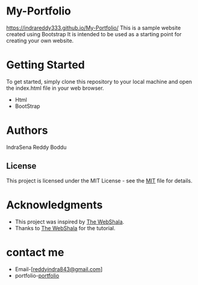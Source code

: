 # My-Portfolio
https://indrareddy333.github.io/My-Portfolio/
This is a sample website created using Bootstrap  It is intended to be used as a starting point for creating your own website.

# Getting Started
To get started, simply clone this repository to your local machine and open the index.html file in your web browser.
- Html
- BootStrap
# Authors
IndraSena Reddy Boddu
## License
This project is licensed under the MIT License - see the [MIT](https://github.com/indrareddy333/indrareddy333.github.io/blob/master/LICENSE/) file for details.

# Acknowledgments
- This project was inspired by [The WebShala](https://youtu.be/viF2sRr0Amk?si=j43ExTHPt8tI2FqL).
- Thanks to [The WebShala](https://youtu.be/viF2sRr0Amk?si=j43ExTHPt8tI2FqL) for the tutorial.
# contact me
- Email-[reddyindra843@gmail.com]
- portfolio-[portfolio](https://indrareddy333.github.io/My-Portfolio/)

